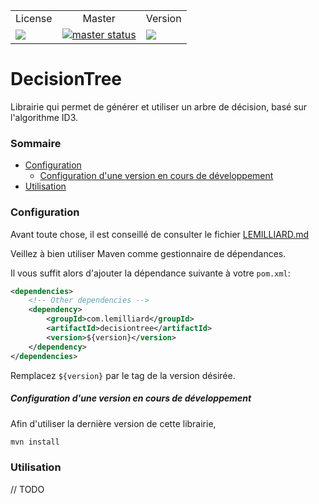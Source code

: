 <table>
 <tr style="text-align: center">
  <td>License</td>
  <td>Master</td>
  <td>Version</td>
 </tr>
 <tr>
  <td>
   <a href="https://gitlab.com/lemilliard/DecisionTree/blob/master/LICENSE">
    <img src="https://img.shields.io/badge/License-MIT-yellow.svg"/>
   </a>
  </td>
  <td>
   <a href="https://gitlab.com/lemilliard/DecisionTree/commits/master">
    <img alt="master status" src="https://gitlab.com/lemilliard/DecisionTree/badges/master/pipeline.svg"/>
   </a>
  </td>
  <td>
   <a href='https://bintray.com/lemilliard/maven/DecisionTree/_latestVersion'>
    <img src='https://api.bintray.com/packages/lemilliard/maven/DecisionTree/images/download.svg'>
   </a>
  </td>
 </tr>
</table>

# DecisionTree

Librairie qui permet de générer et utiliser un arbre de décision, basé sur l'algorithme ID3.

### Sommaire

* [Configuration](#configuration)
  * [Configuration d'une version en cours de développement](#configuration-dune-version-en-cours-de-développement)
* [Utilisation](#utilisation)

### Configuration

Avant toute chose, il est conseillé de consulter le fichier [LEMILLIARD.md](LEMILLIARD.md)

Veillez à bien utiliser Maven comme gestionnaire de dépendances.

Il vous suffit alors d'ajouter la dépendance suivante à votre `pom.xml`:

```xml
<dependencies>
    <!-- Other dependencies -->
    <dependency>
        <groupId>com.lemilliard</groupId>
        <artifactId>decisiontree</artifactId>
        <version>${version}</version>
    </dependency>
</dependencies>
```

Remplacez `${version}` par le tag de la version désirée.

##### Configuration d'une version en cours de développement

Afin d'utiliser la dernière version de cette librairie, 

```sh
mvn install
```

### Utilisation

// TODO